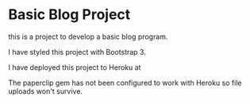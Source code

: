 # Basic Blog Project

this is a project to develop a basic blog program.

I have styled this project with Bootstrap 3.

I have deployed this project to Heroku at 

The paperclip gem has not been configured to work with Heroku so file uploads won't survive.